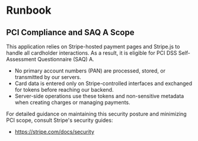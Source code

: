 # Runbook

## PCI Compliance and SAQ A Scope

This application relies on Stripe-hosted payment pages and Stripe.js to handle all cardholder interactions. As a result, it is eligible for PCI DSS Self-Assessment Questionnaire (SAQ) A.

- No primary account numbers (PAN) are processed, stored, or transmitted by our servers.
- Card data is entered only on Stripe-controlled interfaces and exchanged for tokens before reaching our backend.
- Server-side operations use these tokens and non-sensitive metadata when creating charges or managing payments.

For detailed guidance on maintaining this security posture and minimizing PCI scope, consult Stripe's security guides:

- https://stripe.com/docs/security

